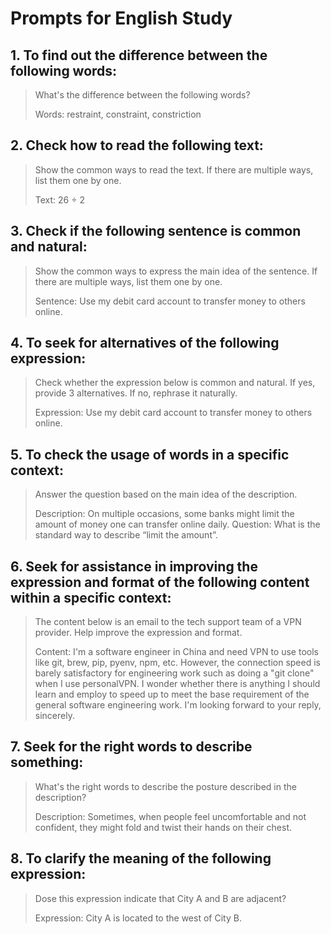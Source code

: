 # Prompts for English Study

## 1. To find out the difference between the following words:
> What's the difference between the following words?
>
> Words: restraint, constraint, constriction

## 2. Check how to read the following text:
> Show the common ways to read the text. If there are multiple ways,  list them one by one.
> 
> Text: 26 ÷ 2

## 3. Check if the following sentence is common and natural:
> Show the common ways to express the main idea of the sentence. If there are multiple ways, list them one by one.
> 
> Sentence: Use my debit card account to transfer money to others online.

## 4. To seek for alternatives of the following expression:
> Check whether the expression below is common and natural. If yes, provide 3 alternatives. If no, rephrase it naturally.
> 
> Expression: Use my debit card account to transfer money to others online.

## 5. To check the usage of words in a specific context:
> Answer the question based on the main idea of the description.
> 
> Description: On multiple occasions, some banks might limit the amount of money one can transfer online daily.
> Question: What is the standard way to describe “limit the amount”.

## 6. Seek for assistance in improving the expression and format of the following content within a specific context:
> The content below is an email to the tech support team of a VPN provider. Help improve the expression and format.
> 
> Content: I'm a software engineer in China and need VPN to use tools like git, brew, pip, pyenv, npm, etc. However, the connection speed is barely satisfactory for engineering work such as doing a "git clone"  when I use personalVPN. I wonder whether there is anything I should learn and employ to speed up to meet the base requirement of the general software engineering work. I'm looking forward to your reply, sincerely.

## 7. Seek for the right words to describe something:
> What's the right words to describe the posture described in the description?
> 
> Description: Sometimes, when people feel uncomfortable and not confident, they might fold and twist their hands on their chest. 

## 8. To clarify the meaning of the following expression:
> Dose this expression indicate that City A and B are adjacent?
> 
> Expression: City A is located to the west of City B.
